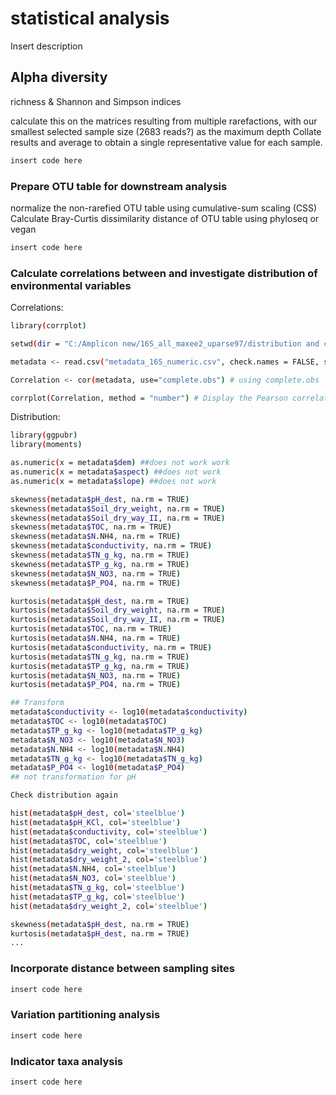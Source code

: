 # statistical analysis

Insert description  

##  Alpha diversity

richness & Shannon and Simpson indices

calculate this on the matrices resulting from multiple rarefactions, with our smallest selected sample size (2683 reads?) as the maximum depth Collate results and average to obtain a single representative value for each sample.

```bash
insert code here
```

### Prepare OTU table for downstream analysis

normalize the non-rarefied OTU table using cumulative-sum scaling (CSS)
Calculate Bray-Curtis dissimilarity distance of OTU table using phyloseq or vegan

```bash
insert code here
```

### Calculate correlations between and investigate distribution of environmental variables

Correlations:

```bash
library(corrplot)

setwd(dir = "C:/Amplicon new/16S_all_maxee2_uparse97/distribution and correlations metadata/")

metadata <- read.csv("metadata_16S_numeric.csv", check.names = FALSE, sep = ";")

Correlation <- cor(metadata, use="complete.obs") # using complete.obs

corrplot(Correlation, method = "number") # Display the Pearson correlation coefficient (Pearson is the default method)
```

Distribution:

```bash
library(ggpubr)
library(moments)

as.numeric(x = metadata$dem) ##does not work work
as.numeric(x = metadata$aspect) ##does not work
as.numeric(x = metadata$slope) ##does not work

skewness(metadata$pH_dest, na.rm = TRUE)
skewness(metadata$Soil_dry_weight, na.rm = TRUE)
skewness(metadata$Soil_dry_way_II, na.rm = TRUE)
skewness(metadata$TOC, na.rm = TRUE)
skewness(metadata$N.NH4, na.rm = TRUE)
skewness(metadata$conductivity, na.rm = TRUE)
skewness(metadata$TN_g_kg, na.rm = TRUE)
skewness(metadata$TP_g_kg, na.rm = TRUE)
skewness(metadata$N_NO3, na.rm = TRUE)
skewness(metadata$P_PO4, na.rm = TRUE)

kurtosis(metadata$pH_dest, na.rm = TRUE)
kurtosis(metadata$Soil_dry_weight, na.rm = TRUE)
kurtosis(metadata$Soil_dry_way_II, na.rm = TRUE)
kurtosis(metadata$TOC, na.rm = TRUE)
kurtosis(metadata$N.NH4, na.rm = TRUE)
kurtosis(metadata$conductivity, na.rm = TRUE)
kurtosis(metadata$TN_g_kg, na.rm = TRUE)
kurtosis(metadata$TP_g_kg, na.rm = TRUE)
kurtosis(metadata$N_NO3, na.rm = TRUE)
kurtosis(metadata$P_PO4, na.rm = TRUE)

## Transform
metadata$conductivity <- log10(metadata$conductivity)
metadata$TOC <- log10(metadata$TOC)
metadata$TP_g_kg <- log10(metadata$TP_g_kg)
metadata$N_NO3 <- log10(metadata$N_NO3)
metadata$N.NH4 <- log10(metadata$N.NH4)
metadata$TN_g_kg <- log10(metadata$TN_g_kg)
metadata$P_PO4 <- log10(metadata$P_PO4)
## not transformation for pH

Check distribution again

hist(metadata$pH_dest, col='steelblue')
hist(metadata$pH_KCl, col='steelblue')
hist(metadata$conductivity, col='steelblue')
hist(metadata$TOC, col='steelblue')
hist(metadata$dry_weight, col='steelblue')
hist(metadata$dry_weight_2, col='steelblue')
hist(metadata$N.NH4, col='steelblue')
hist(metadata$N_NO3, col='steelblue')
hist(metadata$TN_g_kg, col='steelblue')
hist(metadata$TP_g_kg, col='steelblue')
hist(metadata$dry_weight_2, col='steelblue')

skewness(metadata$pH_dest, na.rm = TRUE)
kurtosis(metadata$pH_dest, na.rm = TRUE)
...
```

### Incorporate distance between sampling sites

```bash
insert code here
```
### Variation partitioning analysis

```bash
insert code here
```

### Indicator taxa analysis

```bash
insert code here
```
